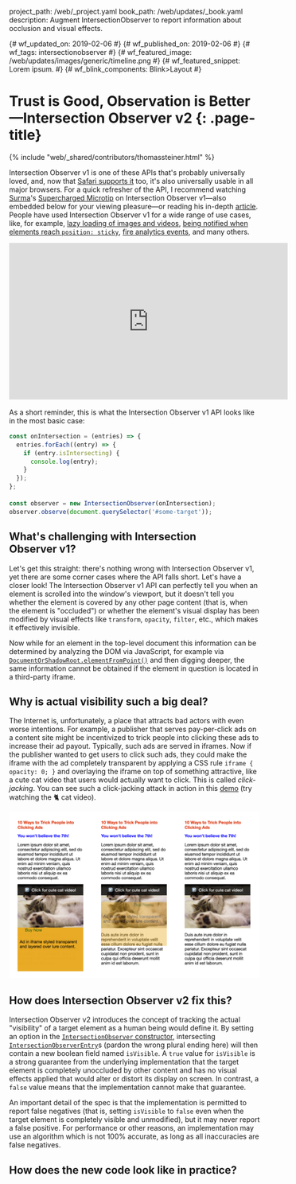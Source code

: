 project_path: /web/_project.yaml
book_path: /web/updates/_book.yaml
description: Augment IntersectionObserver to report information about occlusion and visual effects.

{# wf_updated_on: 2019-02-06 #}
{# wf_published_on: 2019-02-06 #}
{# wf_tags: intersectionobserver #}
{# wf_featured_image: /web/updates/images/generic/timeline.png #}
{# wf_featured_snippet: Lorem ipsum. #}
{# wf_blink_components: Blink>Layout #}

# Trust is Good, Observation is Better—Intersection Observer&nbsp;v2 {: .page-title}

{% include "web/_shared/contributors/thomassteiner.html" %}

<div class="clearfix"></div>

Intersection Observer&nbsp;v1 is one of these APIs that's probably universally loved, and, now that
[Safari supports it](https://webkit.org/blog/8582/intersectionobserver-in-webkit/) too, it's also
universally usable in all major browsers. For a quick refresher of the API, I recommend watching
[Surma](../../../resources/contributors/surma)'s
[Supercharged Microtip](https://www.youtube.com/embed/kW_atFXMG98) on Intersection
Observer&nbsp;v1—also embedded below for your viewing pleasure—or reading his in-depth
[article](../../2016/04/intersectionobserver).
People have used Intersection Observer&nbsp;v1 for a wide range of use cases, like, for example,
[lazy loading of images and videos](https://developers.google.com/web/fundamentals/performance/lazy-loading-guidance/images-and-video/),
[being notified when elements reach `position: sticky`](https://developers.google.com/web/updates/2017/09/sticky-headers),
[fire analytics events](https://github.com/ampproject/amphtml/blob/master/extensions/amp-analytics/0.1/visibility-manager.js),
and many others.

<iframe width="560" height="315" src="https://www.youtube.com/embed/kW_atFXMG98" frameborder="0"
    allow="accelerometer; autoplay; encrypted-media; gyroscope; picture-in-picture" allowfullscreen>
</iframe>

As a short reminder, this is what the Intersection Observer&nbsp;v1 API looks like in the most
basic case:

```javascript
const onIntersection = (entries) => {
  entries.forEach((entry) => {
    if (entry.isIntersecting) {
      console.log(entry);
    }
  });
};

const observer = new IntersectionObserver(onIntersection);
observer.observe(document.querySelector('#some-target'));
```

## What's challenging with Intersection Observer&nbsp;v1?

Let's get this straight: there's nothing wrong with Intersection Observer&nbsp;v1, yet there are
some corner cases where the API falls short. Let's have a closer look!
The Intersection Observer&nbsp;v1 API can perfectly tell you when an element is scrolled into the
window's viewport, but it doesn't tell you whether the element is covered by any other page content
(that is, when the element is "occluded") or whether the element's visual display has been modified
by visual effects like `transform`, `opacity`, `filter`, etc., which makes it effectively invisible.

Now while for an element in the top-level document this information can be determined by analyzing
the DOM via JavaScript, for example via
[`DocumentOrShadowRoot.elementFromPoint()`](https://developer.mozilla.org/en-US/docs/Web/API/DocumentOrShadowRoot/elementFromPoint)
and then digging deeper, the same information cannot be obtained if the element in question is
located in a third-party iframe.

## Why is actual visibility such a big deal?

The Internet is, unfortunately, a place that attracts bad actors with even worse intentions.
For example, a publisher that serves pay-per-click ads on a content site might be incentivized
to trick people into clicking these ads to increase their ad payout.
Typically, such ads are served in iframes.
Now if the publisher wanted to get users to click such ads, they could make the iframe with the ad
completely transparent by applying a CSS rule `iframe { opacity: 0; }` and overlaying the iframe
on top of something attractive, like a cute cat video that users would actually want to click.
This is called *click-jacking*.
You can see such a click-jacking attack in action in this [demo](https://trick-ad-click.glitch.me/)
(try watching the 🐈 cat video).

<img src="../../images/2019/02/trick-ad-click.png" alt="Tricking a user into clicking an ad by
    styling it transparent and overlaying it on top of something attractive"
    intrinsicsize="1908x1270">

## How does Intersection Observer&nbsp;v2 fix this?

Intersection Observer&nbsp;v2 introduces the concept of tracking the actual "visibility" of a target
element as a human being would define it.
By setting an option in the
[`IntersectionObserver` constructor](https://developer.mozilla.org/en-US/docs/Web/API/IntersectionObserver/IntersectionObserver),
intersecting
[`IntersectionObserverEntry`](https://developer.mozilla.org/en-US/docs/Web/API/IntersectionObserverEntry)s
(pardon the wrong plural ending here) will then contain a new boolean field named `isVisible`.
A `true` value for `isVisible` is a strong guarantee from the underlying implementation
that the target element is completely unoccluded by other content
and has no visual effects applied that would alter or distort its display on screen.
In contrast, a `false` value means that the implementation cannot make that guarantee.

An important detail of the spec is that the implementation is permitted to report false negatives
(that is, setting `isVisible` to `false` even when the target element is completely visible and
unmodified), but it may never report a false positive.
For performance or other reasons, an implementation may use an algorithm which is not 100% accurate,
as long as all inaccuracies are false negatives.

## How does the new code look like in practice?
